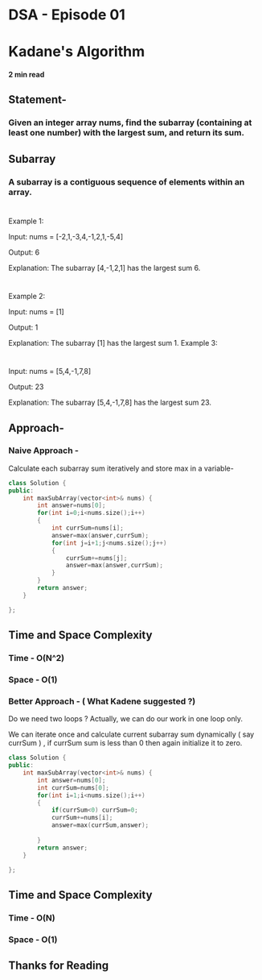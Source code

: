 
# DSA - Episode 01 
# Kadane's Algorithm
#### 2 min read
## Statement- 
### Given an integer array nums, find the subarray (containing at least one number) with the largest sum, and return its sum.

## Subarray
### A subarray is a contiguous sequence of elements within an array.
#
Example 1:

Input: nums = [-2,1,-3,4,-1,2,1,-5,4] 

Output: 6

Explanation: The subarray [4,-1,2,1] has the largest sum 6.
#
Example 2:

Input: nums = [1]

Output: 1

Explanation: The subarray [1] has the largest sum 1.
Example 3:
#
Input: nums = [5,4,-1,7,8]

Output: 23

Explanation: The subarray [5,4,-1,7,8] has the largest sum 23.

## Approach-


### Naive Approach -

Calculate each subarray sum iteratively and store max in a variable-

```cpp
class Solution {
public:
    int maxSubArray(vector<int>& nums) {
        int answer=nums[0];
        for(int i=0;i<nums.size();i++)
        {
            int currSum=nums[i];
            answer=max(answer,currSum);
            for(int j=i+1;j<nums.size();j++)
            {
                currSum+=nums[j];
                answer=max(answer,currSum);
            }
        }
        return answer;
    }

};
```


## Time and Space Complexity
### Time - O(N^2)
### Space - O(1)



### Better Approach - ( What Kadene suggested ?)

Do we need two loops ? Actually, we can do our work in one loop only.

We can iterate once and calculate current subarray sum dynamically ( say currSum ) , if currSum sum is less than 0 then again initialize it to zero.

```cpp
class Solution {
public:
    int maxSubArray(vector<int>& nums) {
        int answer=nums[0];
        int currSum=nums[0];
        for(int i=1;i<nums.size();i++)
        {   
            if(currSum<0) currSum=0;
            currSum+=nums[i];
            answer=max(currSum,answer);
            
        }
        return answer;
    }

};
```
## Time and Space Complexity
### Time - O(N)
### Space - O(1)


## Thanks for Reading